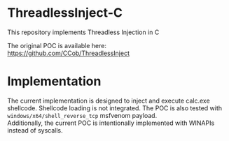 # ThreadlessInject-C

This repository implements Threadless Injection in C

The original POC is available here: https://github.com/CCob/ThreadlessInject

# Implementation

The current implementation is designed to inject and execute calc.exe shellcode. Shellcode loading is not integrated. The POC is also tested with ```windows/x64/shell_reverse_tcp``` msfvenom payload. <br/>
Additionally, the current POC is intentionally implemented with WINAPIs instead of syscalls.
